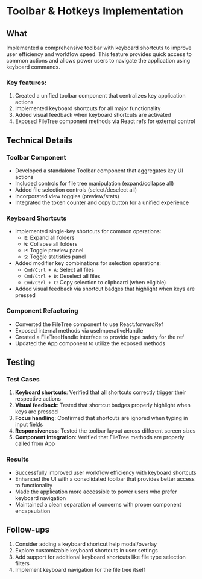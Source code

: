 # Toolbar & Hotkeys Implementation

## What
Implemented a comprehensive toolbar with keyboard shortcuts to improve user efficiency and workflow speed. This feature provides quick access to common actions and allows power users to navigate the application using keyboard commands.

### Key features:
1. Created a unified toolbar component that centralizes key application actions
2. Implemented keyboard shortcuts for all major functionality
3. Added visual feedback when keyboard shortcuts are activated
4. Exposed FileTree component methods via React refs for external control

## Technical Details

### Toolbar Component
- Developed a standalone Toolbar component that aggregates key UI actions
- Included controls for file tree manipulation (expand/collapse all)
- Added file selection controls (select/deselect all)
- Incorporated view toggles (preview/stats)
- Integrated the token counter and copy button for a unified experience

### Keyboard Shortcuts
- Implemented single-key shortcuts for common operations:
  - `E`: Expand all folders
  - `W`: Collapse all folders
  - `P`: Toggle preview panel
  - `S`: Toggle statistics panel
- Added modifier key combinations for selection operations:
  - `Cmd/Ctrl + A`: Select all files
  - `Cmd/Ctrl + D`: Deselect all files
  - `Cmd/Ctrl + C`: Copy selection to clipboard (when eligible)
- Added visual feedback via shortcut badges that highlight when keys are pressed

### Component Refactoring
- Converted the FileTree component to use React.forwardRef
- Exposed internal methods via useImperativeHandle
- Created a FileTreeHandle interface to provide type safety for the ref
- Updated the App component to utilize the exposed methods

## Testing

### Test Cases
1. **Keyboard shortcuts**: Verified that all shortcuts correctly trigger their respective actions
2. **Visual feedback**: Tested that shortcut badges properly highlight when keys are pressed
3. **Focus handling**: Confirmed that shortcuts are ignored when typing in input fields
4. **Responsiveness**: Tested the toolbar layout across different screen sizes
5. **Component integration**: Verified that FileTree methods are properly called from App

### Results
- Successfully improved user workflow efficiency with keyboard shortcuts
- Enhanced the UI with a consolidated toolbar that provides better access to functionality
- Made the application more accessible to power users who prefer keyboard navigation
- Maintained a clean separation of concerns with proper component encapsulation

## Follow-ups
1. Consider adding a keyboard shortcut help modal/overlay
2. Explore customizable keyboard shortcuts in user settings
3. Add support for additional keyboard shortcuts like file type selection filters
4. Implement keyboard navigation for the file tree itself 